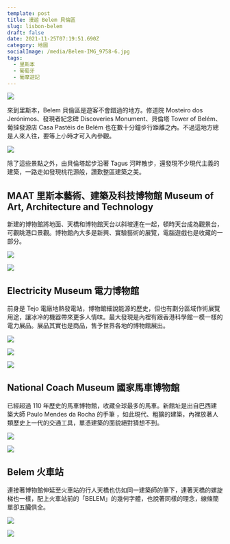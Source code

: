 ```yaml
---
template: post
title: 漫遊 Belem 貝倫區
slug: lisbon-belem
draft: false
date: 2021-11-25T07:19:51.690Z
category: 地圖
socialImage: /media/Belem-IMG_9758-6.jpg
tags:
  - 里斯本
  - 葡萄牙
  - 葡摩遊記
---
```


![](/media/Belem-IMG_9696-1.jpg)

來到里斯本，Belem 貝倫區是遊客不會錯過的地方。修道院 Mosteiro dos Jerónimos、發現者紀念碑 Discoveries Monument、貝倫塔 Tower of Belém、葡撻發源店 Casa Pastéis de Belém 也在數十分鐘步行距離之內。不過這地方總是人來人往，要等上小時才可入內參觀。

![](/media/Belem-IMG_9792-9.jpg)

除了這些景點之外，由貝倫塔起步沿著 Tagus 河畔散步，還發現不少現代主義的建築，一路走如發現桃花源般，讚歎整區建築之美。

## MAAT 里斯本藝術、建築及科技博物館 Museum of Art, Architecture and Technology

新建的博物館將地面、天橋和博物館天台以斜坡連在一起，頓時天台成為觀景台，可觀眺港口景觀。博物館內大多是新興、實驗藝術的展覽，電腦遊戲也是收藏的一部分。

![](/media/Belem-IMG_9766-8.jpg)

![](/media/Belem-IMG_9793-11.jpg)

## Electricity Museum 電力博物館

前身是 Tejo 電廠地熱發電站，博物館細說能源的歷史，但也有劃分區域作術展覽用途，讓冰冷的機器帶來更多人情味。最大發現是內裡有跟香港科學館一模一樣的電力展品。展品其實也是商品，售予世界各地的博物館展出。

![](/media/Belem-IMG_9758-6.jpg)

![](/media/Belem-IMG_9762-7.jpg)

![](/media/Belem-IMG_9751-5.jpg)

## National Coach Museum 國家馬車博物館

已經超過 110 年歷史的馬車博物館，收藏全球最多的馬車。新館址是出自巴西建築大師 Paulo Mendes da Rocha 的手筆 ，如此現代、粗獷的建築，內裡放著人類歷史上一代的交通工具，單憑建築的面貌絕對猜想不到。

![](/media/Belem-IMG_9747-3.jpg)

![](/media/Belem-IMG_9749-4.jpg)

## Belem 火車站

連接著博物館伸延至火車站的行人天橋也仿如同一建築師的筆下，連著天橋的螺旋梯也一樣，配上火車站前的「BELEM」的幾何字體，也說著同樣的理念，線條簡單卻五臟俱全。

![](/media/Belem-IMG_9816-10.jpg)

![](/media/Belem-IMG_9744-2.jpg)
